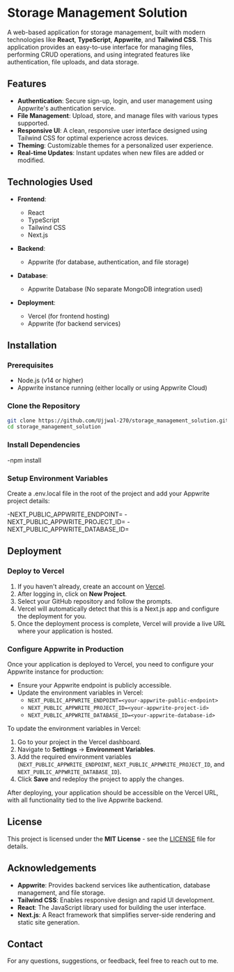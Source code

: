 # Storage Management Solution

A web-based application for storage management, built with modern technologies like **React**, **TypeScript**, **Appwrite**, and **Tailwind CSS**. This application provides an easy-to-use interface for managing files, performing CRUD operations, and using integrated features like authentication, file uploads, and data storage.

## Features

- **Authentication**: Secure sign-up, login, and user management using Appwrite's authentication service.
- **File Management**: Upload, store, and manage files with various types supported.
- **Responsive UI**: A clean, responsive user interface designed using Tailwind CSS for optimal experience across devices.
- **Theming**: Customizable themes for a personalized user experience.
- **Real-time Updates**: Instant updates when new files are added or modified.

## Technologies Used

- **Frontend**: 
  - React
  - TypeScript
  - Tailwind CSS
  - Next.js

- **Backend**: 
  - Appwrite (for database, authentication, and file storage)

- **Database**: 
  - Appwrite Database (No separate MongoDB integration used)

- **Deployment**: 
  - Vercel (for frontend hosting)
  - Appwrite (for backend services)

## Installation

### Prerequisites

- Node.js (v14 or higher)
- Appwrite instance running (either locally or using Appwrite Cloud)

### Clone the Repository

```bash
git clone https://github.com/Ujjwal-270/storage_management_solution.git
cd storage_management_solution
```

### Install Dependencies

-npm install

### Setup Environment Variables
Create a .env.local file in the root of the project and add your Appwrite project details:

-NEXT_PUBLIC_APPWRITE_ENDPOINT=<your-appwrite-endpoint>
-NEXT_PUBLIC_APPWRITE_PROJECT_ID=<your-appwrite-project-id>
-NEXT_PUBLIC_APPWRITE_DATABASE_ID=<your-appwrite-database-id>

## Deployment

### Deploy to Vercel

1. If you haven't already, create an account on [Vercel](https://vercel.com/).
2. After logging in, click on **New Project**.
3. Select your GitHub repository and follow the prompts.
4. Vercel will automatically detect that this is a Next.js app and configure the deployment for you.
5. Once the deployment process is complete, Vercel will provide a live URL where your application is hosted.

### Configure Appwrite in Production

Once your application is deployed to Vercel, you need to configure your Appwrite instance for production:

- Ensure your Appwrite endpoint is publicly accessible.
- Update the environment variables in Vercel:
  - `NEXT_PUBLIC_APPWRITE_ENDPOINT=<your-appwrite-public-endpoint>`
  - `NEXT_PUBLIC_APPWRITE_PROJECT_ID=<your-appwrite-project-id>`
  - `NEXT_PUBLIC_APPWRITE_DATABASE_ID=<your-appwrite-database-id>`

To update the environment variables in Vercel:

1. Go to your project in the Vercel dashboard.
2. Navigate to **Settings** → **Environment Variables**.
3. Add the required environment variables (`NEXT_PUBLIC_APPWRITE_ENDPOINT`, `NEXT_PUBLIC_APPWRITE_PROJECT_ID`, and `NEXT_PUBLIC_APPWRITE_DATABASE_ID`).
4. Click **Save** and redeploy the project to apply the changes.

After deploying, your application should be accessible on the Vercel URL, with all functionality tied to the live Appwrite backend.

## License

This project is licensed under the **MIT License** - see the [LICENSE](LICENSE) file for details.

## Acknowledgements

- **Appwrite**: Provides backend services like authentication, database management, and file storage.
- **Tailwind CSS**: Enables responsive design and rapid UI development.
- **React**: The JavaScript library used for building the user interface.
- **Next.js**: A React framework that simplifies server-side rendering and static site generation.

## Contact

For any questions, suggestions, or feedback, feel free to reach out to me.
